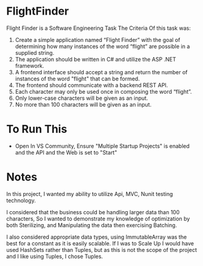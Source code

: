 # FlightFinder
Flight Finder is a Software Engineering Task
The Criteria Of this task was:
1. Create a simple application named “Flight Finder” with the goal of determining how many
instances of the word “flight” are possible in a supplied string.
2. The application should be written in C# and utilize the ASP .NET framework.
3. A frontend interface should accept a string and return the number of instances of the word
"flight" that can be formed.
4. The frontend should communicate with a backend REST API.
5. Each character may only be used once in composing the word “flight”.
6. Only lower-case characters will be given as an input.
7. No more than 100 characters will be given as an input.

# To Run This
- Open In VS Community, Ensure "Multiple Startup Projects" is enabled and the API and the Web is set to "Start"


# Notes 
In this project, I wanted my ability to utilize Api, MVC, Nunit testing technology. 

I considered that the business could be handling larger data than 100 characters, So I wanted to demonstrate my knowledge of optimization by both Sterilizing, and Manipulating the data then exercising Batching.

I also considered appropriate data types, using ImmutableArray was the best for a constant as it is easily scalable. If I was to Scale Up I would have used HashSets rather than Tuples, but as this is not the scope of the project and I like using Tuples, I chose Tuples. 
